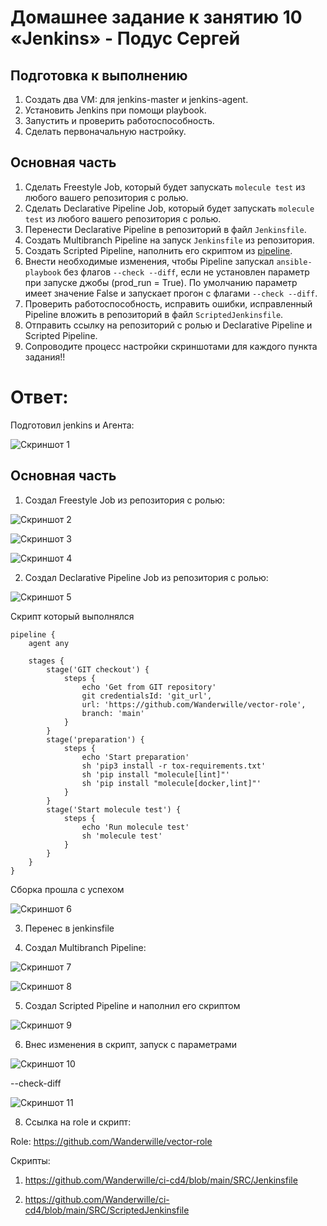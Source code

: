 # Домашнее задание к занятию 10 «Jenkins» - Подус Сергей

## Подготовка к выполнению

1. Создать два VM: для jenkins-master и jenkins-agent.
2. Установить Jenkins при помощи playbook.
3. Запустить и проверить работоспособность.
4. Сделать первоначальную настройку.

## Основная часть

1. Сделать Freestyle Job, который будет запускать `molecule test` из любого вашего репозитория с ролью.
2. Сделать Declarative Pipeline Job, который будет запускать `molecule test` из любого вашего репозитория с ролью.
3. Перенести Declarative Pipeline в репозиторий в файл `Jenkinsfile`.
4. Создать Multibranch Pipeline на запуск `Jenkinsfile` из репозитория.
5. Создать Scripted Pipeline, наполнить его скриптом из [pipeline](./pipeline).
6. Внести необходимые изменения, чтобы Pipeline запускал `ansible-playbook` без флагов `--check --diff`, если не установлен параметр при запуске джобы (prod_run = True). По умолчанию параметр имеет значение False и запускает прогон с флагами `--check --diff`.
7. Проверить работоспособность, исправить ошибки, исправленный Pipeline вложить в репозиторий в файл `ScriptedJenkinsfile`.
8. Отправить ссылку на репозиторий с ролью и Declarative Pipeline и Scripted Pipeline.
9. Сопроводите процесс настройки скриншотами для каждого пункта задания!!


# Ответ:

Подготовил jenkins и Агента:

![Скриншот 1](https://github.com/Wanderwille/scrinshot/blob/scrin2/Jenkins/Настройка%20jenkins.png)

## Основная часть

1. Создал Freestyle Job из репозитория с ролью:

![Скриншот 2](https://github.com/Wanderwille/scrinshot/blob/scrin2/Jenkins/1%20задание.png)

![Скриншот 3](https://github.com/Wanderwille/scrinshot/blob/scrin2/Jenkins/успешно-1задание.png)

![Скриншот 4](https://github.com/Wanderwille/scrinshot/blob/scrin2/Jenkins/шаг%20сборки.png)

2. Создал Declarative Pipeline Job из репозитория с ролью:

![Скриншот 5](https://github.com/Wanderwille/scrinshot/blob/scrin2/Jenkins/задание%202.png)

Скрипт который выполнялся

```
pipeline {
    agent any

    stages {
        stage('GIT checkout') {
            steps {
                echo 'Get from GIT repository'
                git credentialsId: 'git_url',
                url: 'https://github.com/Wanderwille/vector-role',
                branch: 'main'
            }
        }
        stage('preparation') {
            steps {
                echo 'Start preparation'
                sh 'pip3 install -r tox-requirements.txt'
                sh 'pip install "molecule[lint]"'
                sh 'pip install "molecule[docker,lint]"'
            }
        }
        stage('Start molecule test') {
            steps {
                echo 'Run molecule test'
                sh 'molecule test'
            }
        }
    }
}
```

Сборка прошла с успехом

![Скриншот 6](https://github.com/Wanderwille/scrinshot/blob/scrin2/Jenkins/задание2%20успех.png)

3. Перенес в jenkinsfile

4. Создал Multibranch Pipeline:

![Скриншот 7](https://github.com/Wanderwille/scrinshot/blob/scrin2/Jenkins/zadanie4.png)

![Скриншот 8](https://github.com/Wanderwille/scrinshot/blob/scrin2/Jenkins/zadanie4-succus.png)


5. Создал Scripted Pipeline и наполнил его скриптом

![Скриншот 9](https://github.com/Wanderwille/scrinshot/blob/scrin2/Jenkins/zadanie5.png)

6. Внес изменения в скрипт, запуск с параметрами

![Скриншот 10](https://github.com/Wanderwille/scrinshot/blob/scrin2/Jenkins/не%20прод%206%20задание.png)

--check-diff

![Скриншот 11](https://github.com/Wanderwille/scrinshot/blob/scrin2/Jenkins/запуск%20--check.png)

8. Ссылка на role и скрипт:

Role: https://github.com/Wanderwille/vector-role

Скрипты:

1. https://github.com/Wanderwille/ci-cd4/blob/main/SRC/Jenkinsfile

2. https://github.com/Wanderwille/ci-cd4/blob/main/SRC/ScriptedJenkinsfile

